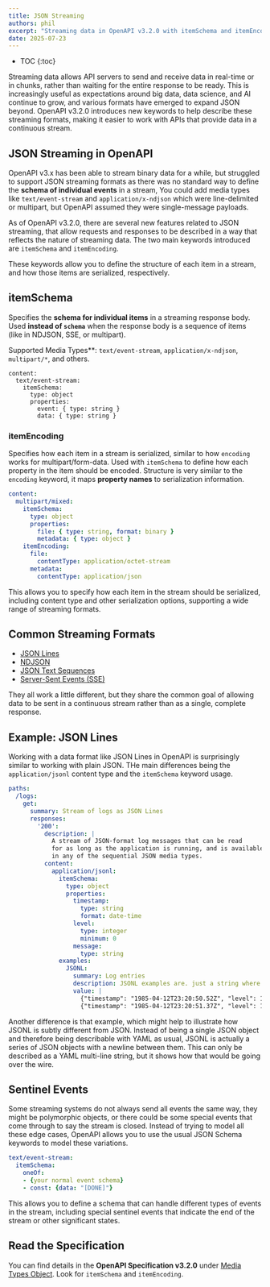 ```yaml
---
title: JSON Streaming
authors: phil
excerpt: "Streaming data in OpenAPI v3.2.0 with itemSchema and itemEncoding"
date: 2025-07-23
---
```


- TOC
{:toc}

Streaming data allows API servers to send and receive data in real-time or in chunks, rather than waiting for the entire response to be ready. This is increasingly useful as expectations around big data, data science, and AI continue to grow, and various formats have emerged to expand JSON beyond. OpenAPI v3.2.0 introduces new keywords to help describe these streaming formats, making it easier to work with APIs that provide data in a continuous stream.

## JSON Streaming in OpenAPI

OpenAPI v3.x has been able to stream binary data for a while, but struggled to support JSON streaming formats as there was no standard way to define the **schema of individual events** in a stream, You could add media types like `text/event-stream` and `application/x-ndjson` which were line-delimited or multipart, but OpenAPI assumed they were single-message payloads.

As of OpenAPI v3.2.0, there are several new features related to JSON streaming, that allow requests and responses to be described in a way that reflects the nature of streaming data. The two main keywords introduced are `itemSchema` and `itemEncoding`.

These keywords allow you to define the structure of each item in a stream, and how those items are serialized, respectively.

## itemSchema

Specifies the **schema for individual items** in a streaming response body. Used **instead of `schema`** when the response body is a sequence of items (like in NDJSON, SSE, or multipart).

Supported Media Types**: `text/event-stream`, `application/x-ndjson`, `multipart/*`, and others.

<!-- TODO link to registry when online https://github.com/OAI/OpenAPI-Specification/pull/4808 -->

```
content:
  text/event-stream:
    itemSchema:
      type: object
      properties:
        event: { type: string }
        data: { type: string }
```

### itemEncoding

Specifies how each item in a stream is serialized, similar to how `encoding` works for multipart/form-data. Used with `itemSchema` to define how each property in the item should be encoded. Structure is very similar to the `encoding` keyword, it maps **property names** to serialization information.

```yaml
content:
  multipart/mixed:
    itemSchema:
      type: object
      properties:
        file: { type: string, format: binary }
        metadata: { type: object }
    itemEncoding:
      file:
        contentType: application/octet-stream
      metadata:
        contentType: application/json

```

This allows you to specify how each item in the stream should be serialized, including content type and other serialization options, supporting a wide range of streaming formats.

## Common Streaming Formats

- [JSON Lines](https://jsonlines.org/)
- [NDJSON](https://github.com/ndjson/ndjson-spec)
- [JSON Text Sequences](https://datatracker.ietf.org/doc/html/rfc7464)
- [Server-Sent Events (SSE)](https://developer.mozilla.org/en-US/docs/Web/API/Server-sent_events/Using_server-sent_events)

They all work a little different, but they share the common goal of allowing data to be sent in a continuous stream rather than as a single, complete response.

## Example: JSON Lines

Working with a data format like JSON Lines in OpenAPI is surprisingly similar to working with plain JSON. THe main differences being the `application/jsonl` content type and the `itemSchema` keyword usage.

```yaml
paths:
  /logs:
    get:
      summary: Stream of logs as JSON Lines
      responses:
        '200':
          description: |
            A stream of JSON-format log messages that can be read
            for as long as the application is running, and is available
            in any of the sequential JSON media types.
          content:
            application/jsonl:
              itemSchema:
                type: object
                properties:
                  timestamp:
                    type: string
                    format: date-time
                  level:
                    type: integer
                    minimum: 0
                  message:
                    type: string
              examples:
                JSONL:
                  summary: Log entries
                  description: JSONL examples are. just a string where each line is a valid JSON object.
                  value: |
                    {"timestamp": "1985-04-12T23:20:50.52Z", "level": 1, "message": "Hi!"}
                    {"timestamp": "1985-04-12T23:20:51.37Z", "level": 1, "message": "Bye!"}
```

Another difference is that example, which might help to illustrate how JSONL is subtly different from JSON. Instead of being a single JSON object and therefore being describable with YAML as usual, JSONL is actually a series of JSON objects with a newline between them. This can only be described as a YAML multi-line string, but it shows how that would be going over the wire.

## Sentinel Events

Some streaming systems do not always send all events the same way, they might be polymorphic objects, or there could be some special events that come through to say the stream is closed. Instead of trying to model all these edge cases, OpenAPI allows you to use the usual JSON Schema keywords to model these variations. 


```yaml
text/event-stream:
  itemSchema:
    oneOf:
    - {your normal event schema}
    - const: {data: "[DONE]"}
```

This allows you to define a schema that can handle different types of events in the stream, including special sentinel events that indicate the end of the stream or other significant states.

## Read the Specification

You can find details in the **OpenAPI Specification v3.2.0** under [Media Types Object](https://github.com/OAI/OpenAPI-Specification/blob/main/versions/3.2.0.md#media-type-object). Look for `itemSchema` and `itemEncoding`.
